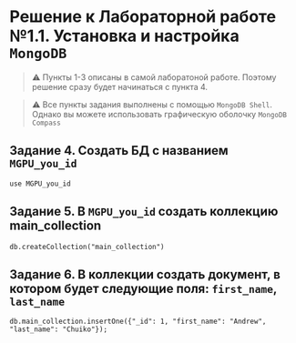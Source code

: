 # Решение к Лабораторной работе №1.1. Установка и настройка `MongoDB`

> :warning: Пункты 1-3 описаны в самой лаборатоной работе. Поэтому решение сразу будет начинаться с пункта 4.

> :warning: Все пункты задания выполнены с помощью `MongoDB Shell`. Однако вы можете использовать графическую оболочку `MongoDB Compass`

## Задание 4. Создать БД с названием `MGPU_you_id`

```shell
use MGPU_you_id
```

## Задание 5. В `MGPU_you_id` создать коллекцию main_collection

```shell
db.createCollection("main_collection")
```

## Задание 6. В коллекции создать документ, в котором будет следующие поля: `first_name`, `last_name`

```shell
db.main_collection.insertOne({"_id": 1, "first_name": "Andrew", "last_name": "Chuiko"});
```
